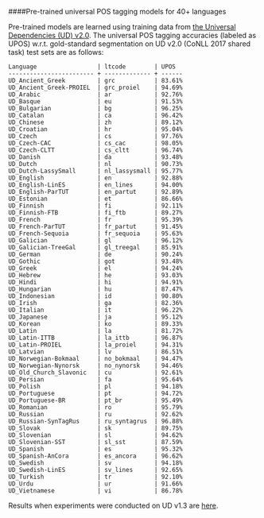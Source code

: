 ####Pre-trained universal POS tagging models for 40+ languages

Pre-trained models are learned using training data from <a href="http://universaldependencies.org/" target="_blank">the Universal Dependencies (UD) v2.0</a>. 
The universal POS tagging accuracies (labeled as UPOS) w.r.t. gold-standard segmentation on UD v2.0 (CoNLL 2017 shared task) test sets are as follows:

    Language                 | ltcode        | UPOS  
    ------------------------ + ------------- + ------
    UD_Ancient_Greek         | grc           | 83.61%
    UD_Ancient_Greek-PROIEL  | grc_proiel    | 94.69%
    UD_Arabic                | ar            | 92.76%
    UD_Basque                | eu            | 91.53%
    UD_Bulgarian             | bg            | 96.25%
    UD_Catalan               | ca            | 96.42%
    UD_Chinese               | zh            | 89.12%
    UD_Croatian              | hr            | 95.04%
    UD_Czech                 | cs            | 97.76%
    UD_Czech-CAC             | cs_cac        | 98.05%
    UD_Czech-CLTT            | cs_cltt       | 96.74%
    UD_Danish                | da            | 93.48%
    UD_Dutch                 | nl            | 90.73%
    UD_Dutch-LassySmall      | nl_lassysmall | 95.77%
    UD_English               | en            | 92.88%
    UD_English-LinES         | en_lines      | 94.00%
    UD_English-ParTUT        | en_partut     | 92.89%
    UD_Estonian              | et            | 86.66%
    UD_Finnish               | fi            | 92.11%
    UD_Finnish-FTB           | fi_ftb        | 89.27%
    UD_French                | fr            | 95.39%
    UD_French-ParTUT         | fr_partut     | 91.45%
    UD_French-Sequoia        | fr_sequoia    | 95.63%
    UD_Galician              | gl            | 96.12%
    UD_Galician-TreeGal      | gl_treegal    | 85.91%
    UD_German                | de            | 90.24%
    UD_Gothic                | got           | 93.48%
    UD_Greek                 | el            | 94.24%
    UD_Hebrew                | he            | 93.03%
    UD_Hindi                 | hi            | 94.91%
    UD_Hungarian             | hu            | 87.47%
    UD_Indonesian            | id            | 90.80%
    UD_Irish                 | ga            | 82.36%
    UD_Italian               | it            | 96.22%
    UD_Japanese              | ja            | 95.12%
    UD_Korean                | ko            | 89.33%
    UD_Latin                 | la            | 81.72%
    UD_Latin-ITTB            | la_ittb       | 96.87%
    UD_Latin-PROIEL          | la_proiel     | 94.31%
    UD_Latvian               | lv            | 86.51%
    UD_Norwegian-Bokmaal     | no_bokmaal    | 94.47%
    UD_Norwegian-Nynorsk     | no_nynorsk    | 94.46%
    UD_Old_Church_Slavonic   | cu            | 92.61%
    UD_Persian               | fa            | 95.64%
    UD_Polish                | pl            | 94.18%
    UD_Portuguese            | pt            | 94.72%
    UD_Portuguese-BR         | pt_br         | 95.49%
    UD_Romanian              | ro            | 95.79%
    UD_Russian               | ru            | 92.62%
    UD_Russian-SynTagRus     | ru_syntagrus  | 96.88%
    UD_Slovak                | sk            | 89.75%
    UD_Slovenian             | sl            | 94.62%
    UD_Slovenian-SST         | sl_sst        | 87.59%
    UD_Spanish               | es            | 95.32%
    UD_Spanish-AnCora        | es_ancora     | 96.62%
    UD_Swedish               | sv            | 94.18%
    UD_Swedish-LinES         | sv_lines      | 92.65%
    UD_Turkish               | tr            | 92.10%
    UD_Urdu                  | ur            | 91.66%
    UD_Vietnamese            | vi            | 86.78%

Results when experiments were conducted on UD v1.3 are <a href="https://github.com/datquocnguyen/RDRPOSTagger/blob/master/Models/UniPOS/UDv1.3_results.txt" target="_blank">here</a>.